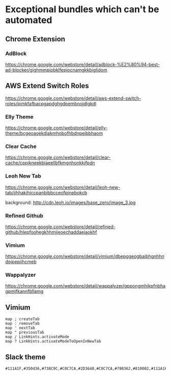 # Exceptional bundles which can't be automated

## Chrome Extension

### AdBlock
https://chrome.google.com/webstore/detail/adblock-%E2%80%94-best-ad-blocker/gighmmpiobklfepjocnamgkkbiglidom

## AWS Extend Switch Roles
https://chrome.google.com/webstore/detail/aws-extend-switch-roles/jpmkfafbacpgapdghgdpembnojdlgkdl

### Elly Theme
https://chrome.google.com/webstore/detail/elly-theme/bcgeoaoekdiakmhobofhbdnpeibbhaom

### Clear Cache
https://chrome.google.com/webstore/detail/clear-cache/cppjkneekbjaeellbfkmgnhonkkjfpdn

### Leoh New Tab
https://chrome.google.com/webstore/detail/leoh-new-tab/ijhhakihjccpanbibbcceofpjnebokcb

background: http://cdn.leoh.io/images/base_zero/image_3.jpg

### Refined Github
https://chrome.google.com/webstore/detail/refined-github/hlepfoohegkhhmjieoechaddaejaokhf

### Vimium
https://chrome.google.com/webstore/detail/vimium/dbepggeogbaibhgnhhndojpepiihcmeb

### Wappalyzer
https://chrome.google.com/webstore/detail/wappalyzer/gppongmhjkpfnbhagpmjfkannfbllamg

## Vimium

```
map ; createTab
map : removeTab
map ' nextTab
map " previousTab
map / LinkHints.activateMode
map ? LinkHints.activateModeToOpenInNewTab
```

## Slack theme

```
#111A1F,#350d36,#738C9C,#C0C7CA,#2D3640,#C0C7CA,#798362,#810002,#111A1F,#C0C7CA
```
